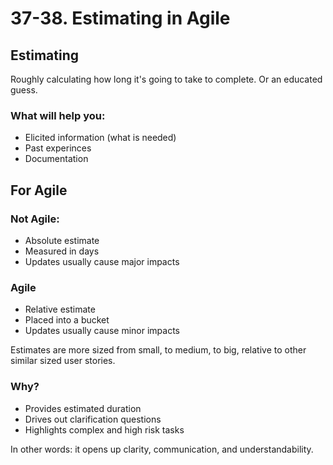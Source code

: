 # 37-38. Estimating in Agile

## Estimating

Roughly calculating how long it's going to take to complete.
Or an educated guess.

### What will help you:
- Elicited information (what is needed)
- Past experinces
- Documentation

## For Agile

### Not Agile:
- Absolute estimate
- Measured in days
- Updates usually cause major impacts

### Agile
- Relative estimate
- Placed into a bucket
- Updates usually cause minor impacts

Estimates are more sized from small, to medium, to big, relative to other similar sized user stories.

### Why?

- Provides estimated duration
- Drives out clarification questions
- Highlights complex and high risk tasks

In other words: it opens up clarity, communication, and understandability.
